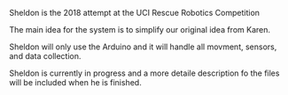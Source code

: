 Sheldon is the 2018 attempt at the UCI Rescue Robotics Competition


The main idea for the system is to simplify our original idea from Karen.

Sheldon will only use the Arduino and it will handle all movment, sensors, and data collection.

Sheldon is currently in progress and a more detaile description fo the files will be included when he is finished.

